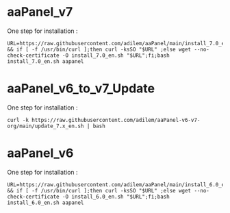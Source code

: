 # aaPanel_v7

One step for installation :
```
URL=https://raw.githubusercontent.com/adilem/aaPanel/main/install_7.0_en.sh && if [ -f /usr/bin/curl ];then curl -ksSO "$URL" ;else wget --no-check-certificate -O install_7.0_en.sh "$URL";fi;bash install_7.0_en.sh aapanel

```

# aaPanel_v6_to_v7_Update

One step for installation :
```
curl -k https://raw.githubusercontent.com/adilem/aaPanel-v6-v7-org/main/update_7.x_en.sh | bash
```


# aaPanel_v6

One step for installation :
```
URL=https://raw.githubusercontent.com/adilem/aaPanel/main/install_6.0_en.sh && if [ -f /usr/bin/curl ];then curl -ksSO "$URL" ;else wget --no-check-certificate -O install_6.0_en.sh "$URL";fi;bash install_6.0_en.sh aapanel

```
